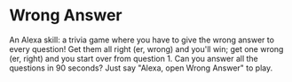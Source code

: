 # Wrong Answer

An Alexa skill: a trivia game where you have to give the wrong answer to every question! Get them all right (er, wrong) and you'll win; get one wrong (er, right) and you start over from question 1. Can you answer all the questions in 90 seconds? Just say "Alexa, open Wrong Answer" to play.

